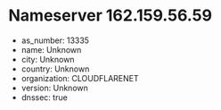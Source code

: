 # Nameserver 162.159.56.59

* as_number: 13335
* name: Unknown
* city: Unknown
* country: Unknown
* organization: CLOUDFLARENET
* version: Unknown
* dnssec: true
